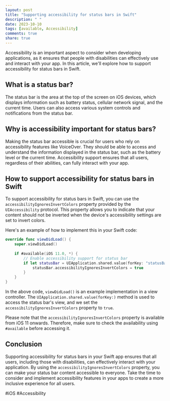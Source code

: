 ```yaml
---
layout: post
title: "Supporting accessibility for status bars in Swift"
description: " "
date: 2023-10-10
tags: [available, Accessibility]
comments: true
share: true
---
```


Accessibility is an important aspect to consider when developing applications, as it ensures that people with disabilities can effectively use and interact with your app. In this article, we'll explore how to support accessibility for status bars in Swift.

## What is a status bar?

The status bar is the area at the top of the screen on iOS devices, which displays information such as battery status, cellular network signal, and the current time. Users can also access various system controls and notifications from the status bar.

## Why is accessibility important for status bars?

Making the status bar accessible is crucial for users who rely on accessibility features like VoiceOver. They should be able to access and understand the information displayed in the status bar, such as the battery level or the current time. Accessibility support ensures that all users, regardless of their abilities, can fully interact with your app.

## How to support accessibility for status bars in Swift

To support accessibility for status bars in Swift, you can use the `accessibilityIgnoresInvertColors` property provided by the `UIAccessibility` protocol. This property allows you to indicate that your content should not be inverted when the device's accessibility settings are set to invert colors.

Here's an example of how to implement this in your Swift code:

```swift
override func viewDidLoad() {
    super.viewDidLoad()
    
    if #available(iOS 11.0, *) {
        // Enable accessibility support for status bar
        if let statusBar = UIApplication.shared.value(forKey: "statusBar") as? UIView {
            statusBar.accessibilityIgnoresInvertColors = true
        }
    }
}
```

In the above code, `viewDidLoad()` is an example implementation in a view controller. The `UIApplication.shared.value(forKey:)` method is used to access the status bar's view, and we set the `accessibilityIgnoresInvertColors` property to `true`.

Please note that the `accessibilityIgnoresInvertColors` property is available from iOS 11 onwards. Therefore, make sure to check the availability using `#available` before accessing it.

## Conclusion

Supporting accessibility for status bars in your Swift app ensures that all users, including those with disabilities, can effectively interact with your application. By using the `accessibilityIgnoresInvertColors` property, you can make your status bar content accessible to everyone. Take the time to consider and implement accessibility features in your apps to create a more inclusive experience for all users.

#iOS #Accessibility